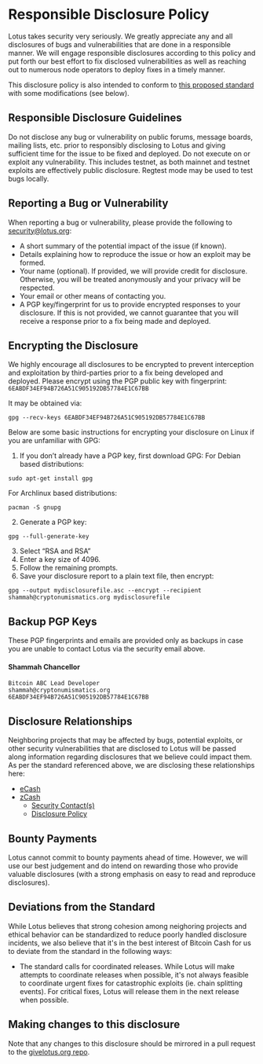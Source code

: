 # Responsible Disclosure Policy

Lotus takes security very seriously.  We greatly appreciate any and all disclosures of bugs and vulnerabilities that are done in a responsible manner.  We will engage responsible disclosures according to this policy and put forth our best effort to fix disclosed vulnerabilities as well as reaching out to numerous node operators to deploy fixes in a timely manner.

This disclosure policy is also intended to conform to [this proposed standard](https://github.com/RD-Crypto-Spec/Responsible-Disclosure/blob/184391fcbc1bbf3c158c527a841e611ac9ae8388/README.md) with some modifications (see below).

## Responsible Disclosure Guidelines

Do not disclose any bug or vulnerability on public forums, message boards, mailing lists, etc. prior to responsibly disclosing to Lotus and giving sufficient time for the issue to be fixed and deployed.
Do not execute on or exploit any vulnerability.  This includes testnet, as both mainnet and testnet exploits are effectively public disclosure.  Regtest mode may be used to test bugs locally.

## Reporting a Bug or Vulnerability

When reporting a bug or vulnerability, please provide the following to security@lotus.org: 
* A short summary of the potential impact of the issue (if known).
* Details explaining how to reproduce the issue or how an exploit may be formed.
* Your name (optional).  If provided, we will provide credit for disclosure.  Otherwise, you will be treated anonymously and your privacy will be respected.
* Your email or other means of contacting you.
* A PGP key/fingerprint for us to provide encrypted responses to your disclosure.  If this is not provided, we cannot guarantee that you will receive a response prior to a fix being made and deployed.

## Encrypting the Disclosure

We highly encourage all disclosures to be encrypted to prevent interception and exploitation by third-parties prior to a fix being developed and deployed.  Please encrypt using the PGP public key with fingerprint: `6EABDF34EF94B726A51C905192DB57784E1C67BB`

It may be obtained via:
```
gpg --recv-keys 6EABDF34EF94B726A51C905192DB57784E1C67BB
```

Below are some basic instructions for encrypting your disclosure on Linux if you are unfamiliar with GPG:

1. If you don’t already have a PGP key, first download GPG:
For Debian based distributions:
```
sudo apt-get install gpg
```
For Archlinux based distributions:
```
pacman -S gnupg
```
2. Generate a PGP key:
```
gpg --full-generate-key
```
3. Select “RSA and RSA”
4. Enter a key size of 4096.
5. Follow the remaining prompts.
6. Save your disclosure report to a plain text file, then encrypt:
```
gpg --output mydisclosurefile.asc --encrypt --recipient shammah@cryptonumismatics.org mydisclosurefile
```

## Backup PGP Keys

These PGP fingerprints and emails are provided only as backups in case you are unable to contact Lotus via the security email above.

#### Shammah Chancellor
```
Bitcoin ABC Lead Developer
shammah@cryptonumismatics.org
6EABDF34EF94B726A51C905192DB57784E1C67BB
```

## Disclosure Relationships

Neighboring projects that may be affected by bugs, potential exploits, or other security vulnerabilities that are disclosed to Lotus will be passed along information regarding disclosures that we believe could impact them.  As per the standard referenced above, we are disclosing these relationships here:

* [eCash](https://github.com/Bitcoin-ABC/bitcoin-abc/blob/master/DISCLOSURE_POLICY.md)
* [zCash](https://github.com/zcash/zcash/)
  * [Security Contact(s)](https://z.cash/support/security/)
  * [Disclosure Policy](https://github.com/zcash/zcash/blob/master/responsible_disclosure.md)

## Bounty Payments

Lotus cannot commit to bounty payments ahead of time.  However, we will use our best judgement and do intend on rewarding those who provide valuable disclosures (with a strong emphasis on easy to read and reproduce disclosures).

## Deviations from the Standard

While Lotus believes that strong cohesion among neighoring projects and ethical behavior can be standardized to reduce poorly handled disclosure incidents, we also believe that it's in the best interest of Bitcoin Cash for us to deviate from the standard in the following ways:

* The standard calls for coordinated releases. While Lotus will make attempts to coordinate releases when possible, it's not always feasible to coordinate urgent fixes for catastrophic exploits (ie. chain splitting events).  For critical fixes, Lotus will release them in the next release when possible.

## Making changes to this disclosure

Note that any changes to this disclosure should be mirrored in a pull request to the [givelotus.org repo](https://github.com/LogosFoundation/website).

